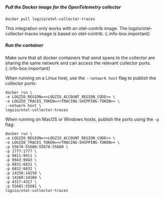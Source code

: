 ##### Pull the Docker image for the OpenTelemetry collector

```shell
docker pull logzio/otel-collector-traces
```

<!-- info-box-start:info -->
This integration only works with an otel-contrib image. The logzio/otel-collector-traces image is based on otel-contrib.
{:.info-box.important}
<!-- info-box-end -->


##### Run the container

<!-- info-box-start:info -->
Make sure that all docker containers that send spans to the collector are sharing the same network and can access the relevant collector ports.
{:.info-box.important}
<!-- info-box-end -->
 
When running on a Linux host, use the `--network host` flag to publish the collector ports:

```
docker run \
-e LOGZIO_REGION=<<LOGZIO_ACCOUNT_REGION_CODE>> \
-e LOGZIO_TRACES_TOKEN=<<TRACING-SHIPPING-TOKEN>> \
--network host \
logzio/otel-collector-traces
```

When running on MacOS or Windows hosts, publish the ports using the `-p` flag:

```
docker run \
-e LOGZIO_REGION=<<LOGZIO_ACCOUNT_REGION_CODE>> \
-e LOGZIO_TRACES_TOKEN=<<TRACING-SHIPPING-TOKEN>> \
-p 55678-55680:55678-55680 \
-p 1777:1777 \
-p 9411:9411 \
-p 9943:9943 \
-p 6831:6831 \
-p 6832:6832 \
-p 14250:14250 \
-p 14268:14268 \
-p 4317:4317 \
-p 55681:55681 \
logzio/otel-collector-traces
```